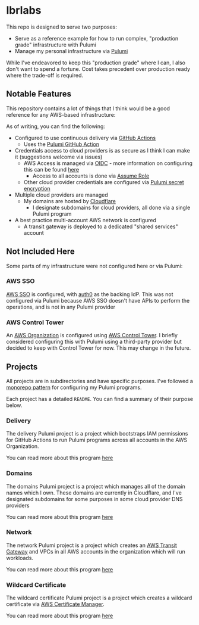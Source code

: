 # lbrlabs

This repo is designed to serve two purposes:
  - Serve as a reference example for how to run complex, "production grade" infrastructure with Pulumi
  - Manage my personal infrastructure via [Pulumi](https://pulumi.com)

While I've endeavored to keep this "production grade" where I can, I also don't want to spend a fortune. Cost takes precedent over production ready where the trade-off is required.

## Notable Features

This repository contains a lot of things that I think would be a good reference for any AWS-based infrastructure:

As of writing, you can find the following:

- Configured to use continuous delivery via [GitHub Actions](https://github.com/features/actions)
    - Uses the [Pulumi GitHub Action](https://www.pulumi.com/docs/guides/continuous-delivery/github-actions/)
- Credentials access to cloud providers is as secure as I think I can make it (suggestions welcome via issues)
    - AWS Access is managed via [OIDC](https://docs.github.com/en/actions/deployment/security-hardening-your-deployments/configuring-openid-connect-in-amazon-web-services) - more information on configuring this can be found [here](https://leebriggs.co.uk/blog/2022/01/23/gha-cloud-credentials)
        - Access to all accounts is done via [Assume Role](https://docs.aws.amazon.com/STS/latest/APIReference/API_AssumeRole.html)
    - Other cloud provider credentials are configured via [Pulumi secret encryption](https://www.pulumi.com/docs/intro/concepts/secrets/)
- Multiple cloud providers are managed
    - My domains are hosted by [Cloudflare](https://cloudflare.com)
        - I designate subdomains for cloud providers, all done via a single Pulumi program
- A best practice multi-account AWS network is configured
    - A transit gateway is deployed to a dedicated "shared services" account

## Not Included Here

Some parts of my infrastructure were not configured here or via Pulumi:

### AWS SSO

[AWS SSO](https://aws.amazon.com/single-sign-on/) is configured, with [auth0](https://auth0.com) as the backing IdP. This was not configured via Pulumi because AWS SSO doesn't have APIs to perform the operations, and is not in any Pulumi provider

### AWS Control Tower

An [AWS Organization](https://aws.amazon.com/organizations/) is configured using [AWS Control Tower](https://aws.amazon.com/controltower/). I briefly considered configuring this with Pulumi using a third-party provider but decided to keep with Control Tower for now. This may change in the future.

## Projects

All projects are in subdirectories and have specific purposes. I've followed a [monorepo pattern](https://www.pulumi.com/docs/guides/organizing-projects-stacks/#monolithic) for configuring my Pulumi programs.

Each project has a detailed `README`. You can find a summary of their purpose below.

### Delivery

The delivery Pulumi project is a project which bootstraps IAM permissions for GitHub Actions to run Pulumi programs across all accounts in the AWS Organization.

You can read more about this program [here](delivery/README.md)

### Domains

The domains Pulumi project is a project which manages all of the domain names which I own. These domains are currently in Cloudflare, and I've designated subdomains for some purposes in some cloud provider DNS providers

You can read more about this program [here](domains/README.md)

### Network

The network Pulumi project is a project which creates an [AWS Transit Gateway](https://aws.amazon.com/transit-gateway/) and VPCs in all AWS accounts in the organization which will run workloads.

You can read more about this program [here](network/README.md)

### Wildcard Certificate

The wildcard certificate Pulumi project is a project which creates a wildcard certificate via [AWS Certificate Manager](https://aws.amazon.com/certificate-manager/).

You can read more about this program [here](certificate_manager/README.md)




